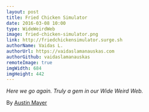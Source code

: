 ```yaml
---
layout: post
title: Fried Chicken Simulator
date: 2016-03-08 10:00
type: WideWeirdWeb
image: fried-chicken-simulator.png
link: http://friedchickensimulator.surge.sh
authorName: Vaidas L.
authorUrl: https://vaidaslamanauskas.com
authorGithub: vaidaslamanauskas
remoteImage: true
imgWidth: 684
imgHeight: 442
---
```


_Here we go again. Truly a gem in our Wide Weird Web._

By [Austin Mayer](http://mayormayer.com)
